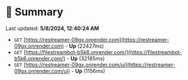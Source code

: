 # 📖 Summary
Last updated: **5/8/2024, 12:40:24 AM**

- `GET` [https://restreamer-09gx.onrender.com](https://restreamer-09gx.onrender.com) - **Up** (22427ms)
- `GET` [https://filestreambot-b5k6.onrender.com/](https://filestreambot-b5k6.onrender.com/) - **Up** (32185ms)
- `GET` [https://restreamer-09gx.onrender.com/ui](https://restreamer-09gx.onrender.com/ui) - **Up** (1156ms)
